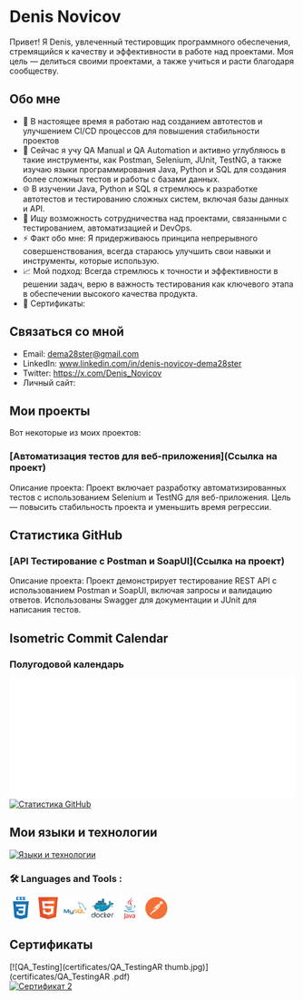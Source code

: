 # Denis Novicov
Привет! 
Я Denis, увлеченный тестировщик программного обеспечения, стремящийся к качеству и эффективности в работе над проектами.
Моя цель — делиться своими проектами, а также учиться и расти благодаря сообществу.
## Обо мне
- 🔭 В настоящее время я работаю над созданием автотестов и улучшением CI/CD процессов для повышения стабильности проектов
- 🌱 Сейчас я учу QA Manual и QA Automation и активно углубляюсь в такие инструменты, как Postman, Selenium, JUnit, TestNG, а также изучаю языки программирования Java, Python и SQL для создания более сложных тестов и работы с базами данных.
- 🌐 В изучении Java, Python и SQL я стремлюсь к разработке автотестов и тестированию сложных систем, включая базы данных и API.
- 👯 Ищу возможность сотрудничества над проектами, связанными с тестированием, автоматизацией и DevOps.
- ⚡ Факт обо мне: Я придерживаюсь принципа непрерывного совершенствования, всегда стараюсь улучшить свои навыки и инструменты, которые использую.
- 📈 Мой подход: Всегда стремлюсь к точности и эффективности в решении задач, верю в важность тестирования как ключевого этапа в обеспечении высокого качества продукта.
- 📜 Сертификаты: 
## Связаться со мной
- Email: dema28ster@gmail.com
- LinkedIn: www.linkedin.com/in/denis-novicov-dema28ster
- Twitter: https://x.com/Denis_Novicov
- Личный сайт: 
## Мои проекты
Вот некоторые из моих проектов:
### [Автоматизация тестов для веб-приложения](Ссылка на проект)
Описание проекта: Проект включает разработку автоматизированных тестов с использованием Selenium и TestNG для веб-приложения. Цель — повысить стабильность проекта и уменьшить время регрессии.
## Статистика GitHub
### [API Тестирование с Postman и SoapUI](Ссылка на проект)
Описание проекта: Проект демонстрирует тестирование REST API с использованием Postman и SoapUI, включая запросы и валидацию ответов. Использованы Swagger для документации и JUnit для написания тестов.
## Isometric Commit Calendar
### Полугодовой календарь
![Half-Year Calendar](./metrics.plugin.isocalendar.svg)
[![Статистика GitHub](https://github-readme-stats.vercel.app/api?username=dema28&show_icons=true&theme=radical)](https://github.com/dema28)
## Мои языки и технологии
[![Языки и технологии](https://github-readme-stats.vercel.app/api/top-langs/?username=dema28&layout=compact&theme=radical)](https://github.com/dema28)
### :hammer_and_wrench: Languages and Tools :
  <img src="https://github.com/devicons/devicon/blob/master/icons/css3/css3-plain-wordmark.svg"  title="CSS3" alt="CSS" width="40" height="40"/>&nbsp;
  <img src="https://github.com/devicons/devicon/blob/master/icons/html5/html5-original.svg" title="HTML5" alt="HTML" width="40" height="40"/>&nbsp;
  <img src="https://github.com/devicons/devicon/blob/master/icons/mysql/mysql-original-wordmark.svg" title="MySQL"  alt="MySQL" width="40" height="40"/>&nbsp;
  <img src="https://github.com/devicons/devicon/blob/d98a72cb9a6d8e543ddbddc32bac231572349e96/icons/docker/docker-original-wordmark.svg" title="docker" alt="docker" width="40" height="40"/>&nbsp;
  <img src="https://github.com/devicons/devicon/blob/d98a72cb9a6d8e543ddbddc32bac231572349e96/icons/java/java-original-wordmark.svg" title="java" alt="java" width="40" height="40"/>&nbsp;
 <img src="https://github.com/devicons/devicon/blob/master/icons/postman/postman-original.svg" title="postman" alt="postman" width="40" height="40"/>&nbsp;
<!-- ### Календарь за полный год -->
<!-- ![Full-Year Calendar](./metrics.plugin.isocalendar.fullyear.svg) -->
## Сертификаты

[![QA_Testing](certificates/QA_TestingAR thumb.jpg)](certificates/QA_TestingAR .pdf)  
[![Сертификат 2](certificates/certificate2_thumb.png)](certificates/certificate2.pdf)



